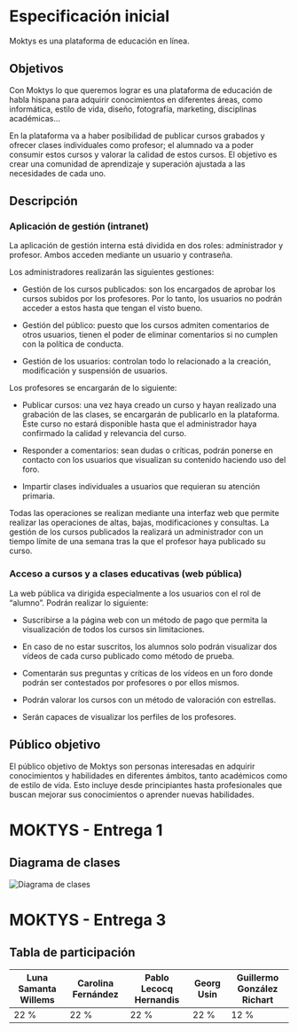 # Especificación inicial
Moktys es una plataforma de educación en línea.
## Objetivos
Con Moktys lo que queremos lograr es una plataforma de educación de habla hispana para adquirir conocimientos en diferentes áreas, como informática, estilo de vida, diseño, fotografía, marketing, disciplinas académicas…

En la plataforma va a haber posibilidad de publicar cursos grabados y ofrecer clases individuales como profesor; el alumnado va a poder consumir estos cursos y valorar la calidad de estos cursos. El objetivo es crear una comunidad de aprendizaje y superación ajustada a las necesidades de cada uno.
## Descripción
### Aplicación de gestión (intranet)
La aplicación de gestión interna está dividida en dos roles: administrador y profesor. Ambos acceden mediante un usuario y contraseña.

Los administradores realizarán las siguientes gestiones:

-   Gestión de los cursos publicados: son los encargados de aprobar los cursos subidos por los profesores. Por lo tanto, los usuarios no podrán acceder a estos hasta que tengan el visto bueno.
    
-   Gestión del público: puesto que los cursos admiten comentarios de otros usuarios, tienen el poder de eliminar comentarios si no cumplen con la política de conducta.
    
-   Gestión de los usuarios: controlan todo lo relacionado a la creación, modificación y suspensión de usuarios.
    

Los profesores se encargarán de lo siguiente:

-   Publicar cursos: una vez haya creado un curso y hayan realizado una grabación de las clases, se encargarán de publicarlo en la plataforma. Este curso no estará disponible hasta que el administrador haya confirmado la calidad y relevancia del curso.
    
-   Responder a comentarios: sean dudas o críticas, podrán ponerse en contacto con los usuarios que visualizan su contenido haciendo uso del foro.
    
-   Impartir clases individuales a usuarios que requieran su atención primaria.
    

Todas las operaciones se realizan mediante una interfaz web que permite realizar las operaciones de altas, bajas, modificaciones y consultas. La gestión de los cursos publicados la realizará un administrador con un tiempo límite de una semana tras la que el profesor haya publicado su curso.

### Acceso a cursos y a clases educativas (web pública)

La web pública va dirigida especialmente a los usuarios con el rol de “alumno”. Podrán realizar lo siguiente:

-   Suscribirse a la página web con un método de pago que permita la visualización de todos los cursos sin limitaciones.
    
-   En caso de no estar suscritos, los alumnos solo podrán visualizar dos vídeos de cada curso publicado como método de prueba.
    
-   Comentarán sus preguntas y críticas de los vídeos en un foro donde podrán ser contestados por profesores o por ellos mismos.
    
-   Podrán valorar los cursos con un método de valoración con estrellas.
    
-   Serán capaces de visualizar los perfiles de los profesores.
    

## Público objetivo

El público objetivo de Moktys son personas interesadas en adquirir conocimientos y habilidades en diferentes ámbitos, tanto académicos como de estilo de vida. Esto incluye desde principiantes hasta profesionales que buscan mejorar sus conocimientos o aprender nuevas habilidades.

# MOKTYS - Entrega 1
## Diagrama de clases
![Diagrama de clases](diagrama.png)

# MOKTYS - Entrega 3
## Tabla de participación
| Luna Samanta Willems | Carolina Fernández | Pablo Lecocq Hernandis | Georg Usin | Guillermo González Richart |
| -------------------- | ------------------ | ---------------------- | ---------- | -------------------------- |
| 22 % | 22 % | 22 % | 22 % | 12 % |